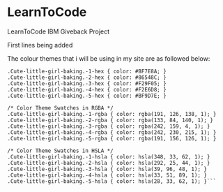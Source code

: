 # LearnToCode
LearnToCode IBM Giveback Project

First lines being added

The colour themes that i will be using in my site are as followed below: 

```/* Color Theme Swatches in Hex */
.Cute-little-girl-baking.-1-hex { color: #BF7E8A; }
.Cute-little-girl-baking.-2-hex { color: #86548C; }
.Cute-little-girl-baking.-3-hex { color: #F29F05; }
.Cute-little-girl-baking.-4-hex { color: #F2E6D8; }
.Cute-little-girl-baking.-5-hex { color: #BF9D7E; }

/* Color Theme Swatches in RGBA */
.Cute-little-girl-baking.-1-rgba { color: rgba(191, 126, 138, 1); }
.Cute-little-girl-baking.-2-rgba { color: rgba(133, 84, 140, 1); }
.Cute-little-girl-baking.-3-rgba { color: rgba(242, 159, 4, 1); }
.Cute-little-girl-baking.-4-rgba { color: rgba(242, 230, 215, 1); }
.Cute-little-girl-baking.-5-rgba { color: rgba(191, 156, 126, 1); }

/* Color Theme Swatches in HSLA */
.Cute-little-girl-baking.-1-hsla { color: hsla(348, 33, 62, 1); }
.Cute-little-girl-baking.-2-hsla { color: hsla(292, 25, 44, 1); }
.Cute-little-girl-baking.-3-hsla { color: hsla(39, 96, 48, 1); }
.Cute-little-girl-baking.-4-hsla { color: hsla(33, 51, 89, 1); }
.Cute-little-girl-baking.-5-hsla { color: hsla(28, 33, 62, 1); }```
